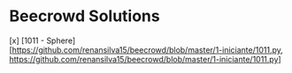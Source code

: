 # Beecrowd Solutions

[x] [1011 - Sphere][https://github.com/renansilva15/beecrowd/blob/master/1-iniciante/1011.py, https://github.com/renansilva15/beecrowd/blob/master/1-iniciante/1011.py]